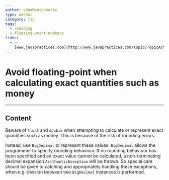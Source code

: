 ```yaml
---
author: adamMontgomerie
type: normal
category: tip
tags:
  - rounding
  - floating-point-numbers
links:
  - >-
    [www.javapractices.com](http://www.javapractices.com/topic/TopicAction.do?Id=213){website}
---
```


# Avoid floating-point when calculating exact quantities such as money


---

## Content

Beware of `float` and `double` when attempting to calculate or represent exact quantities such as money. This is because of the risk of rounding errors.

Instead, use `BigDecimal` to represent these values. `BigDecimal` allows the programmer to specify rounding behaviour. If no rounding behaviour has been specified and an exact value cannot be calculated, a non-terminating decimal expansion `ArithmeticException` will be thrown. So special care should be given to catching and appropriately handling these exceptions, when e.g. division between two `BigDecimal` instances is performed.
